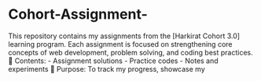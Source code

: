 # Cohort-Assignment-
This repository contains my assignments from the [Harkirat Cohort 3.0] learning program.   Each assignment is focused on strengthening core concepts of web development, problem solving, and coding best practices.    📂 Contents: - Assignment solutions - Practice codes - Notes and experiments  🚀 Purpose: To track my progress, showcase my

